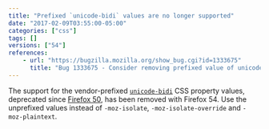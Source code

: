 ```yaml
---
title: "Prefixed `unicode-bidi` values are no longer supported"
date: "2017-02-09T03:55:00-05:00"
categories: ["css"]
tags: []
versions: ["54"]
references:
    - url: "https://bugzilla.mozilla.org/show_bug.cgi?id=1333675"
      title: "Bug 1333675 - Consider removing prefixed value of unicode-bidi"
---
```

The support for the vendor-prefixed [`unicode-bidi`](https://developer.mozilla.org/en-US/docs/Web/CSS/unicode-bidi) CSS property values, deprecated since [Firefox 50](https://www.fxsitecompat.com/en-CA/docs/2016/unicode-bidi-values-have-been-unprefixed/), has been removed with Firefox 54. Use the unprefixed values instead of `-moz-isolate`, `-moz-isolate-override` and `-moz-plaintext`.
